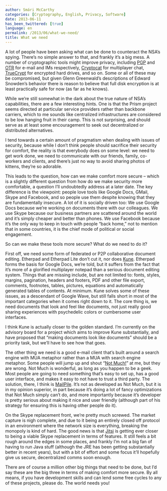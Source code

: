 ```yaml
---
author: Smári McCarthy
categories: [Cryptography, English, Privacy, Software]
date: 2013-06-11
has_been_twittered: [true]
language: en
permalink: /2013/06/what-we-need/
title: What we need
---
```


A lot of people have been asking what can be done to counteract the NSA&#8217;s spying. There&#8217;s no simple answer to that, and frankly it&#8217;s a big mess. A number of cryptographic tools might improve privacy, including [PGP][1] and [OTR][2] for e-mail and IMs respectively, [Cryptocat][3] for multiplayer chat, [TrueCrypt][4] for encrypted hard drives, and so on. Some or all of these may be compromised, but given Glenn Greenwald&#8217;s descriptions of Edward Snowden&#8217;s behavior there is reason to believe that full disk encryption is at least practically safe for now (as far as he knows).

While we&#8217;re still somewhat in the dark about the true nature of NSA&#8217;s capabilities, there are a few interesting hints. One is that the Prism project seems directed at particular service providers rather than backbone carriers, which to me sounds like centralized infrastructures are considered to be low hanging fruit in their camp. This is not surprising, and should serve as at least some encouragement to seek out decentralized or distributed alternatives.

I tend towards a certain amount of pragmatism when dealing with issues of security, because while I don&#8217;t think people should sacrifice their security for comfort, the reality is that everybody does on some level: we need to get work done, we need to communicate with our friends, family, co-workers and clients, and there&#8217;s just no way to avoid sharing photos of kittens, they&#8217;re so adorable.

This leads to the question, how can we make comfort more secure &#8211; which is a slightly different question from how do we make security more comfortable, a question I&#8217;ll undoubtedly address at a later date. The key difference is the viewpoint: people love tools like Google Docs, GMail, Skype and Facebook, and so people use them despite knowing that they are fundamentally insecure. A lot of it is socially driven too: We use Google Docs because we&#8217;re working on documents there with our colleagues. We use Skype because our business partners are scattered around the world and it&#8217;s simply cheaper and better than phones. We use Facebook because it&#8217;s the only way to keep in touch with people &#8220;back home,&#8221; not to mention that in some countries, it is the chief mode of political or social engagement.

So can we make these tools more secure? What do we need to do it?

First off, we need some form of federated or P2P collaborative document editing. Etherpad and Etherpad Lite don&#8217;t cut it, nor does [Kune][5]. Etherpad forms the basis for Google Docs, we&#8217;re told, but it suffers from the fact that it&#8217;s more of a glorified multiplayer notepad than a serious document editing system. Things that are missing include, but are not limited to: fonts, styles, margins, pagination, headers and footers, PDF and other file export, comments, footnotes, tables, pictures, equations and automatically generated tables of contents. At minimum. Kune solves some of these issues, as a descendant of Google Wave, but still falls short in most of the important categories when it comes right down to it. The core thing is, we need documents that look and feel like documents, not just really good sharing experiences with psychedelic colors or cumbersome user interfaces.

I think Kune is actually closer to the golden standard. I&#8217;m currently on the advisory board for a project which aims to improve Kune substantially, and have proposed that &#8220;making documents look like documents&#8221; should be a priority task, but we&#8217;ll have to see how that goes.

The other thing we need is a good e-mail client that&#8217;s built around a search engine with MUA metaphor rather than a MUA with search engine metaphor. Some people will jump up and shout &#8220;[Not Much!][6]&#8221; at me, but they are wrong. Not Much is wonderful, as long as you happen to be a geek. Most people are going to need something that&#8217;s easy to set up, has a good user interface, and makes it easy to not have to trust a third party. The solution, there, I think is [MailPile][7]. It&#8217;s not as developed as Not Much, but it is in my opinion superior, in part because it&#8217;s doing a lot of fancy optimizations that Not Much simply can&#8217;t do, and more importantly because it&#8217;s developer is pretty serious about making it nice and user friendly (although part of his strategy for ensuring this is having other people do it).

On the Skype replacement front, we&#8217;re pretty much screwed. The market capture is nigh complete, and due to it being an entirely closed off protocol in an environment where the network size is everything, breaking the monopoly is kind of hard. The good news is that [Jitsi][8] is getting ever closer to being a viable Skype replacement in terms of features. It still feels a bit rough around the edges in some places, and frankly I&#8217;m not a big fan of having to run Java stuff (although the JRE has been getting substantially better in recent years), but with a bit of effort and some focus it&#8217;ll hopefully give us secure, decentralized comms soon enough.

There are of course a million other big things that need to be done, but I&#8217;d say these are the big three in terms of making comfort more secure. By all means, if you have development skills and can lend some free cycles to any of these projects, please do. The world needs you!

 [1]: http://gnupg.org
 [2]: http://www.cypherpunks.ca/otr/
 [3]: http://crypto.cat
 [4]: http://www.truecrypt.org
 [5]: http://kune.cc
 [6]: http://notmuchmail.org/
 [7]: https://github.com/pagekite/Mailpile/
 [8]: https://jitsi.org/
